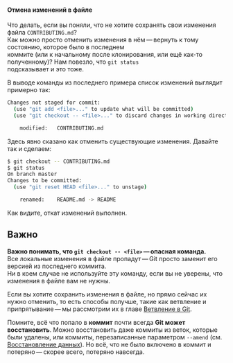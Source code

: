 #### Отмена изменений в файле

Что делать, если вы поняли, что не хотите сохранять свои изменения файла `CONTRIBUTING.md`?\
Как можно просто отменить изменения в нём — вернуть к тому состоянию, которое было в последнем \
коммите (или к начальному после клонирования, или ещё как-то полученному)? Нам повезло, что `git status`\
подсказывает и это тоже.

В выводе команды из последнего примера список изменений выглядит примерно так:
```bash
Changes not staged for commit:
  (use "git add <file>..." to update what will be committed)
  (use "git checkout -- <file>..." to discard changes in working directory)

    modified:   CONTRIBUTING.md
```
Здесь явно сказано как отменить существующие изменения. Давайте так и сделаем:
```bash
$ git checkout -- CONTRIBUTING.md
$ git status
On branch master
Changes to be committed:
  (use "git reset HEAD <file>..." to unstage)

    renamed:    README.md -> README
```
Как видите, откат изменений выполнен.

## Важно
**Важно понимать, что `git checkout -- <file>` — опасная команда.** \
Все локальные изменения в файле пропадут — Git просто заменит его версией из последнего коммита. \
Ни в коем случае не используйте эту команду, если вы не уверены, что изменения в файле вам не нужны.

Если вы хотите сохранить изменения в файле, но прямо сейчас их нужно отменить, то есть способы получше, такие как ветвление и припрятывание — мы рассмотрим их в главе [Ветвление в Git](https://git-scm.com/book/ru/v2/Ветвление-в-Git-О-ветвлении-в-двух-словах#ch03-git-branching).

Помните, всё что попало в **коммит** почти всегда **Git может восстановить**. Можно восстановить даже коммиты из веток, которые были удалены, или коммиты, перезаписанные параметром `--amend` (см. [Восстановление данных](https://git-scm.com/book/ru/v2/Git-изнутри-Обслуживание-репозитория-и-восстановление-данных#r_data_recovery)). Но всё, что не было включено в коммит и потеряно — скорее всего, потеряно навсегда.
